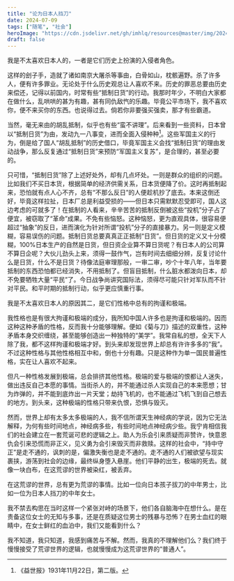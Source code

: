 ```yaml
---
title: "论为日本人挡刀"
date: 2024-07-09
tags: ["随笔", "社会"]
heroImage: "https://cdn.jsdelivr.net/gh/imhlq/resources@master/img/202407091819378.png"
draft: false
---
```


我是不太喜欢日本人的，一者是它们历史上扮演的入侵者角色。

这样的刽子手，造就了诸如南京大屠杀等事由，白骨如山，枕骸遍野。杀了许多人，便有许多罪业。无论处于什么历史观总让人喜欢不来。历史的罪恶总要由历史来偿还，记得以前国内，时常有些“抵制日货”的行动。我那时年少，不明白大家都在做什么，乱哄哄的甚为有趣，甚有同仇敌忾的乐趣。毕竟公平市场下，我不喜欢你，便不来买你的东西。也说得过去。倘若你非要强买强卖，那才有些霸道。

当然，毫无来由的胡乱抵制，似乎也有些“蛮不讲理”。后来看到一些资料，日本曾以“抵制日货”为由，发动九一八事变，进而全面入侵种种[^1]。这些军国主义的行为，倒是给了国人“胡乱抵制”的历史借口，毕竟军国主义会找“抵制日货”的理由发动战争，那么反复通过“抵制日货”来预防“军国主义复苏”，是合理的，甚至必要的。

只可惜，“抵制日货”除了上述好处外，却有几点坏处。一则是群众的组织的问题。比如我们不买日本货，根据简单的经济供需关系，日本货便降了价。这时再抵制起来，恐怕就有点人心不齐，总有“不那么反日”的人便趁机抄了底去。本来这倒还好，毕竟这样拉扯，日本厂总是利益受损的——但日本只需默默忍受即可，国人这边考虑的可就多了！在抵制的人看来，辛辛苦苦的抵制反倒被这些“投机”分子占了便宜，被窃取了“革命”成果。不免有些恼怒。这种恼怒，更为直观具体，很容易便超过“抽象”的反日，进而演化为针对所谓“投机”分子的直接暴力。另一则是定义模糊，容易误伤的问题。抵制日货总要真真正正抵制“日货”。但日货的定义又十分模糊，100%日本生产的自然是日货，但日资企业算不算日货呢？有日本人的公司算不算日企呢？大伙儿劲头上来，须得一鼓作气，岂有时间去细细分辨，反复讨论什么是日货，什么不是日货？待像法庭审理那般，一审二审，吵个十年八年，当年要抵制的东西恐怕都已经消失，不用抵制了。但盲目抵制，什么脏水都泼向日本，却不免要牺牲大量“平民”了。今日战争尚讲究国际法，须得尽可能只针对军队而不针对平民。和平时期的抵制行动，似乎更应慎重行事。

我是不太喜欢日本人的原因其二，是它们性格中总有的拘谨和极端。

我性格也是有很大拘谨和极端的成分，我所知中国人许多也是拘谨和极端的。因而这种这种矛盾的性格，反而我十分能够理解。便如《菊与刀》描述的双重性，这种矛盾本身交织缠绕，甚至能够创造出一种独特的“美学”。我常自私的想，全天下人除了我，都不这样拘谨和极端才好。到头来却发现世界上却总有许许多多的“我”。不过这种性格与其他性格相互中和，倒也十分有趣。只是这种作为单一国民普遍性格，实在让人喜欢不起来。

但凡一种性格发展到极端，总会排挤其他性格。极端的爱与极端的恨都让人迷失，做出违反自己本愿的事情。当街杀人的，并不能通过杀人实现自己的本来愿想；甘为炸弹的，并不能到底炸出一片天堂；劫持飞机的，也不能通过飞机飞到自己想去的地方。到头来，这种极端的性格只带来仇恨，恐惧与毁灭。

然而，世界上却有太多太多极端的人，我不信所谓天生神经病的学说，因为它无法解释，为何有些时间地点，神经病多些，有些时间地点神经病少些。我宁肯相信我们的社会建立在一套荒诞可悲的逻辑之上。助人为乐会引来质疑而非赞许，快意恩仇会引来恐慌而非正义，见义勇为会引来毁灭而非救赎。这样的社会中，“持中守正”是走不通的，讽刺的是，偏激失衡也是走不通的。走不通的人们被欲望与现实裹挟，游荡到社会的边缘，最终纵身堕入悬崖。他们平静的出生，极端的死去。就像一块白布，在这荒谬的世界被染红，被丢弃。

在这荒谬的世界，总有更为荒谬的事情。比如一位向日本孩子拔刀的中年男士，比如一位为日本人挡刀的中年女士。

我不禁去构思在当时这样一个紧张对峙的场景下，他们各自脑海中在想什么。是在责备这位女士的无知与多事，还是在质疑这位男士的残暴与恐怖？在男士血红的眼睛中，在女士鲜红的血泊中，我们又能看到什么？

我不知道，我只知道，我感到痛苦与不解。然而，我真的不理解他们么？我们终于慢慢接受了荒谬世界的逻辑，也就慢慢成为这荒谬世界的“普通人”。

[^1]: 《益世报》1931年11月22日，第二版。
